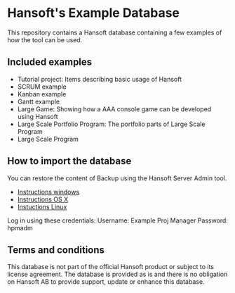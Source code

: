 # Hansoft's Example Database
This repository contains a Hansoft database containing a few examples of how the tool can be used.

## Included examples
- Tutorial project: Items describing basic usage of Hansoft
- SCRUM example
- Kanban example
- Gantt example
- Large Game: Showing how a AAA console game can be developed using Hansoft
- Large Scale Portfolio Program: The portfolio parts of Large Scale Program
- Large Scale Program

## How to import the database
You can restore the content of Backup using the Hansoft Server Admin tool.
- [Instructions windows](https://support.hansoft.com/hc/en-us/articles/205173361-Import-export-moving-database-files-Windows)
- [Instructions OS X](https://support.hansoft.com/hc/en-us/articles/205095572-Import-Export-Moving-Database-Files-OS-X)
- [Instuctions Linux](https://support.hansoft.com/hc/en-us/articles/205095592-Import-Export-Moving-Database-Files-Linux)

Log in using these credentials:
Username: Example Proj Manager
Password: hpmadm

## Terms and conditions
This database is not part of the official Hansoft product or subject to its license agreement. The database is provided as is and there is no obligation on Hansoft AB to provide support, update or enhance this database.